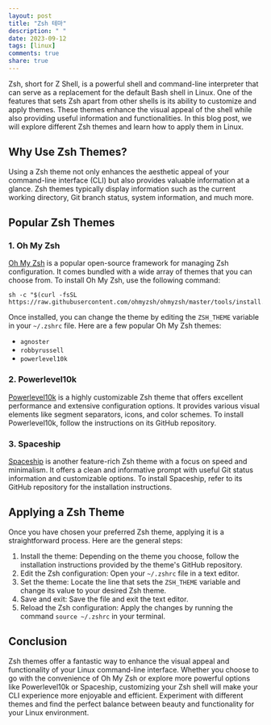 ```yaml
---
layout: post
title: "Zsh 테마"
description: " "
date: 2023-09-12
tags: [linux]
comments: true
share: true
---
```


Zsh, short for Z Shell, is a powerful shell and command-line interpreter that can serve as a replacement for the default Bash shell in Linux. One of the features that sets Zsh apart from other shells is its ability to customize and apply themes. These themes enhance the visual appeal of the shell while also providing useful information and functionalities. In this blog post, we will explore different Zsh themes and learn how to apply them in Linux.

## Why Use Zsh Themes?

Using a Zsh theme not only enhances the aesthetic appeal of your command-line interface (CLI) but also provides valuable information at a glance. Zsh themes typically display information such as the current working directory, Git branch status, system information, and much more.

## Popular Zsh Themes

### 1. Oh My Zsh

[Oh My Zsh](https://github.com/ohmyzsh/ohmyzsh) is a popular open-source framework for managing Zsh configuration. It comes bundled with a wide array of themes that you can choose from. To install Oh My Zsh, use the following command:

```shell
sh -c "$(curl -fsSL https://raw.githubusercontent.com/ohmyzsh/ohmyzsh/master/tools/install.sh)"
```

Once installed, you can change the theme by editing the `ZSH_THEME` variable in your `~/.zshrc` file. Here are a few popular Oh My Zsh themes:

- `agnoster`
- `robbyrussell`
- `powerlevel10k`

### 2. Powerlevel10k

[Powerlevel10k](https://github.com/romkatv/powerlevel10k) is a highly customizable Zsh theme that offers excellent performance and extensive configuration options. It provides various visual elements like segment separators, icons, and color schemes. To install Powerlevel10k, follow the instructions on its GitHub repository.

### 3. Spaceship

[Spaceship](https://github.com/spaceship-prompt/spaceship-prompt) is another feature-rich Zsh theme with a focus on speed and minimalism. It offers a clean and informative prompt with useful Git status information and customizable options. To install Spaceship, refer to its GitHub repository for the installation instructions.

## Applying a Zsh Theme

Once you have chosen your preferred Zsh theme, applying it is a straightforward process. Here are the general steps:

1. Install the theme: Depending on the theme you choose, follow the installation instructions provided by the theme's GitHub repository.
2. Edit the Zsh configuration: Open your `~/.zshrc` file in a text editor.
3. Set the theme: Locate the line that sets the `ZSH_THEME` variable and change its value to your desired Zsh theme.
4. Save and exit: Save the file and exit the text editor.
5. Reload the Zsh configuration: Apply the changes by running the command `source ~/.zshrc` in your terminal.

## Conclusion

Zsh themes offer a fantastic way to enhance the visual appeal and functionality of your Linux command-line interface. Whether you choose to go with the convenience of Oh My Zsh or explore more powerful options like Powerlevel10k or Spaceship, customizing your Zsh shell will make your CLI experience more enjoyable and efficient. Experiment with different themes and find the perfect balance between beauty and functionality for your Linux environment.